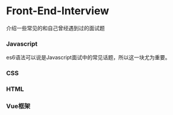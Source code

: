 # Front-End-Interview
介绍一些常见的和自己曾经遇到过的面试题
### Javascript
es6语法可以说是Javascript面试中的常见话题，所以这一块尤为重要。
### CSS
### HTML
### Vue框架

